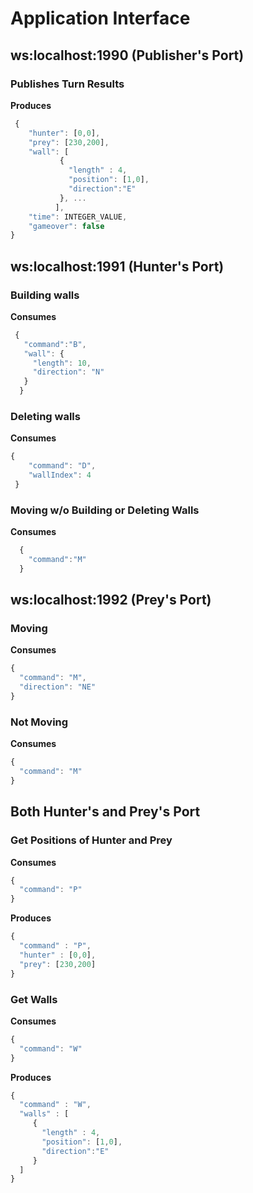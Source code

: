# Application Interface
## ws:localhost:1990 (Publisher's Port)
### Publishes Turn Results
__Produces__
```javascript
 {
    "hunter": [0,0],
    "prey": [230,200],
    "wall": [
           { 
             "length" : 4,
             "position": [1,0],
             "direction":"E"
           }, ...
          ],
    "time": INTEGER_VALUE,
    "gameover": false
}
```

## ws:localhost:1991 (Hunter's Port)
### Building walls
__Consumes__
```javascript
 {
   "command":"B",
   "wall": {
     "length": 10,
     "direction": "N"
   }
  }
```
### Deleting walls
__Consumes__
```javascript
{
    "command": "D",
    "wallIndex": 4
 }
```
### Moving w/o Building or Deleting Walls
__Consumes__
```javascript
  {
    "command":"M"
  }
```

## ws:localhost:1992 (Prey's Port)
### Moving
__Consumes__
```javascript
{
  "command": "M",
  "direction": "NE"
}
```
### Not Moving
__Consumes__
```javascript
{
  "command": "M"
}
```
## Both Hunter's and Prey's Port

### Get Positions of Hunter and Prey
__Consumes__
```javascript
{
  "command": "P"
}
```
__Produces__
```javascript
{
  "command" : "P",
  "hunter" : [0,0],
  "prey": [230,200]
}
```
### Get Walls
__Consumes__
```javascript
{
  "command": "W"
}
```
__Produces__
```javascript
{
  "command" : "W",
  "walls" : [ 
     { 
       "length" : 4,
       "position": [1,0],
       "direction":"E"
     } 
  ]
}
```
